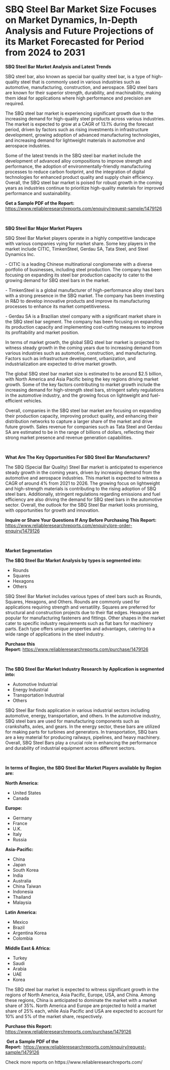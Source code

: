 <p><h1>SBQ Steel Bar Market Size Focuses on Market Dynamics, In-Depth Analysis and Future Projections of its Market Forecasted for Period from 2024 to 2031</h1></p><p><strong>SBQ Steel Bar Market Analysis and Latest Trends</strong></p>
<p><p>SBQ steel bar, also known as special bar quality steel bar, is a type of high-quality steel that is commonly used in various industries such as automotive, manufacturing, construction, and aerospace. SBQ steel bars are known for their superior strength, durability, and machinability, making them ideal for applications where high performance and precision are required.</p><p>The SBQ steel bar market is experiencing significant growth due to the increasing demand for high-quality steel products across various industries. The market is expected to grow at a CAGR of 13.1% during the forecast period, driven by factors such as rising investments in infrastructure development, growing adoption of advanced manufacturing technologies, and increasing demand for lightweight materials in automotive and aerospace industries.</p><p>Some of the latest trends in the SBQ steel bar market include the development of advanced alloy compositions to improve strength and performance, the adoption of environmentally-friendly manufacturing processes to reduce carbon footprint, and the integration of digital technologies for enhanced product quality and supply chain efficiency. Overall, the SBQ steel bar market is poised for robust growth in the coming years as industries continue to prioritize high-quality materials for improved performance and sustainability.</p></p>
<p><strong>Get a Sample PDF of the Report:&nbsp;</strong> <a href="https://www.reliableresearchreports.com/enquiry/request-sample/1479126">https://www.reliableresearchreports.com/enquiry/request-sample/1479126</a></p>
<p>&nbsp;</p>
<p><strong>SBQ Steel Bar Major Market Players</strong></p>
<p><p>SBQ Steel Bar Market players operate in a highly competitive landscape with various companies vying for market share. Some key players in the market include CITIC, TimkenSteel, Gerdau SA, Tata Steel, and Steel Dynamics Inc.</p><p>- CITIC is a leading Chinese multinational conglomerate with a diverse portfolio of businesses, including steel production. The company has been focusing on expanding its steel bar production capacity to cater to the growing demand for SBQ steel bars in the market.</p><p>- TimkenSteel is a global manufacturer of high-performance alloy steel bars with a strong presence in the SBQ market. The company has been investing in R&D to develop innovative products and improve its manufacturing processes to enhance its market competitiveness.</p><p>- Gerdau SA is a Brazilian steel company with a significant market share in the SBQ steel bar segment. The company has been focusing on expanding its production capacity and implementing cost-cutting measures to improve its profitability and market position.</p><p>In terms of market growth, the global SBQ steel bar market is projected to witness steady growth in the coming years due to increasing demand from various industries such as automotive, construction, and manufacturing. Factors such as infrastructure development, urbanization, and industrialization are expected to drive market growth.</p><p>The global SBQ steel bar market size is estimated to be around $2.5 billion, with North America and Asia Pacific being the key regions driving market growth. Some of the key factors contributing to market growth include the increasing demand for high-strength steel bars, stringent safety regulations in the automotive industry, and the growing focus on lightweight and fuel-efficient vehicles.</p><p>Overall, companies in the SBQ steel bar market are focusing on expanding their production capacity, improving product quality, and enhancing their distribution networks to capture a larger share of the market and drive future growth. Sales revenue for companies such as Tata Steel and Gerdau SA are estimated to be in the range of billions of dollars, reflecting their strong market presence and revenue generation capabilities.</p></p>
<p>&nbsp;</p>
<p><strong>What Are The Key Opportunities For SBQ Steel Bar Manufacturers?</strong></p>
<p><p>The SBQ (Special Bar Quality) Steel Bar market is anticipated to experience steady growth in the coming years, driven by increasing demand from the automotive and aerospace industries. This market is expected to witness a CAGR of around 4% from 2021 to 2026. The growing focus on lightweight and high-strength materials is contributing to the rising adoption of SBQ steel bars. Additionally, stringent regulations regarding emissions and fuel efficiency are also driving the demand for SBQ steel bars in the automotive sector. Overall, the outlook for the SBQ Steel Bar market looks promising, with opportunities for growth and innovation.</p></p>
<p><strong>Inquire or Share Your Questions If Any Before Purchasing This Report:</strong> <a href="https://www.reliableresearchreports.com/enquiry/pre-order-enquiry/1479126">https://www.reliableresearchreports.com/enquiry/pre-order-enquiry/1479126</a></p>
<p>&nbsp;</p>
<p><strong>Market Segmentation</strong></p>
<p><strong>The SBQ Steel Bar Market Analysis by types is segmented into:</strong></p>
<p><ul><li>Rounds</li><li>Squares</li><li>Hexagons</li><li>Others</li></ul></p>
<p><p>SBQ Steel Bar Market includes various types of steel bars such as Rounds, Squares, Hexagons, and Others. Rounds are commonly used for applications requiring strength and versatility. Squares are preferred for structural and construction projects due to their flat edges. Hexagons are popular for manufacturing fasteners and fittings. Other shapes in the market cater to specific industry requirements such as flat bars for machinery parts. Each type offers unique properties and advantages, catering to a wide range of applications in the steel industry.</p></p>
<p><strong>Purchase this Report:&nbsp;</strong><a href="https://www.reliableresearchreports.com/purchase/1479126">https://www.reliableresearchreports.com/purchase/1479126</a></p>
<p>&nbsp;</p>
<p><strong>The SBQ Steel Bar Market Industry Research by Application is segmented into:</strong></p>
<p><ul><li>Automotive Industrial</li><li>Energy Industrial</li><li>Transportation Industrial</li><li>Others</li></ul></p>
<p><p>SBQ Steel Bar finds application in various industrial sectors including automotive, energy, transportation, and others. In the automotive industry, SBQ steel bars are used for manufacturing components such as crankshafts, axles, and gears. In the energy sector, these bars are utilized for making parts for turbines and generators. In transportation, SBQ bars are a key material for producing railways, pipelines, and heavy machinery. Overall, SBQ Steel Bars play a crucial role in enhancing the performance and durability of industrial equipment across different sectors.</p></p>
<p>&nbsp;</p>
<p><strong>In terms of Region, the SBQ Steel Bar Market Players available by Region are:</strong></p>
<p>
    <p> <strong> North America: </strong>
        <ul>
            <li>United States</li>
            <li>Canada</li>
        </ul>
        </p> 
    <p> <strong> Europe: </strong>
        <ul>
            <li>Germany</li>
            <li>France</li>
            <li>U.K.</li>
            <li>Italy</li>
            <li>Russia</li>
        </ul>
        </p> 
    <p> <strong> Asia-Pacific: </strong>
        <ul>
            <li>China</li>
            <li>Japan</li>
            <li>South Korea</li>
            <li>India</li>
            <li>Australia</li>
            <li>China Taiwan</li>
            <li>Indonesia</li>
            <li>Thailand</li>
            <li>Malaysia</li>
        </ul>
        </p> 
    <p> <strong> Latin America: </strong>
        <ul>
            <li>Mexico</li>
            <li>Brazil</li>
            <li>Argentina Korea</li>
            <li>Colombia</li>
        </ul>
        </p> 
    <p> <strong> Middle East & Africa: </strong>
        <ul>
            <li>Turkey</li>
            <li>Saudi</li>
            <li>Arabia</li>
            <li>UAE</li>
            <li>Korea</li>
        </ul>
    </p>
    </p>
<p><p>The SBQ steel bar market is expected to witness significant growth in the regions of North America, Asia Pacific, Europe, USA, and China. Among these regions, China is anticipated to dominate the market with a market share of 35%. North America and Europe are projected to hold a market share of 25% each, while Asia Pacific and USA are expected to account for 10% and 5% of the market share, respectively.</p></p>
<p><strong>Purchase this Report: </strong><a href="https://www.reliableresearchreports.com/purchase/1479126">https://www.reliableresearchreports.com/purchase/1479126</a></p>
<p>&nbsp;<strong>Get a Sample PDF of the Report:&nbsp;&nbsp;</strong><a href="https://www.reliableresearchreports.com/enquiry/request-sample/1479126">https://www.reliableresearchreports.com/enquiry/request-sample/1479126</a></p>
<p><strong></strong></p>
<p>Check more reports on https://www.reliableresearchreports.com/</p>